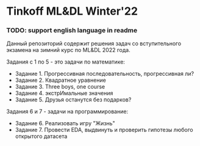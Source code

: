 # Tinkoff ML&DL Winter'22

### TODO: support english language in readme

Данный репозиторий содержит решения задач со вступительного экзамена 
на зимний курс по ML&DL 2022 года.

Задания c 1 по 5 - это задачи по математике:
- Задание 1. Прогрессивная последовательность, прогрессивная ли?
- Задание 2. Квадратное уравнение
- Задание 3. Three boys, one course
- Задание 4. экстрИмальные значения
- Задание 5. Друзья останутся без подарков?

Задания 6 и 7 - задачи на программирование:
- Задание 6. Реализовать игру "Жизнь"
- Задание 7. Провести EDA, выдвинуть и проверить гипотезы любого открытого
датасета

